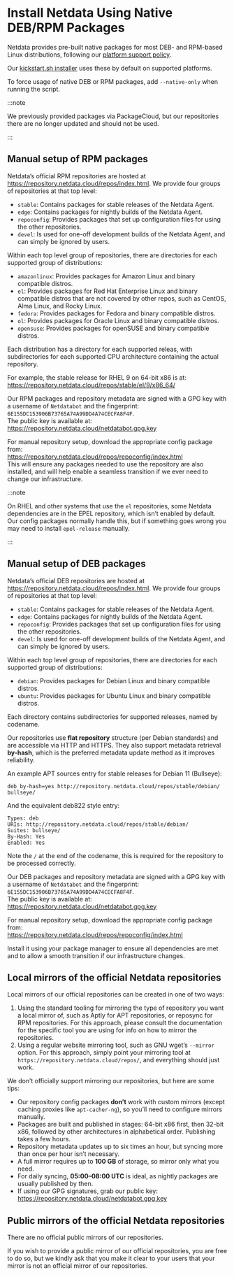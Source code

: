 # Install Netdata Using Native DEB/RPM Packages

Netdata provides pre-built native packages for most DEB- and RPM-based Linux distributions, following our [platform support policy](/docs/netdata-agent/versions-and-platforms.md).

Our [kickstart.sh installer](/packaging/installer/methods/kickstart.md) uses these by default on supported platforms.

To force usage of native DEB or RPM packages, add `--native-only` when running the script.

:::note

We previously provided packages via PackageCloud, but our repositories there are no longer updated and should not be used.

:::

## Manual setup of RPM packages

Netdata’s official RPM repositories are hosted at <https://repository.netdata.cloud/repos/index.html>. We provide four groups of
repositories at that top level:

- `stable`: Contains packages for stable releases of the Netdata Agent.
- `edge`: Contains packages for nightly builds of the Netdata Agent.
- `repoconfig`: Provides packages that set up configuration files for using the other repositories.
- `devel`: Is used for one-off development builds of the Netdata Agent, and can simply be ignored by users.

Within each top level group of repositories, there are directories for each supported group of distributions:

- `amazonlinux`: Provides packages for Amazon Linux and binary compatible distros.
- `el`: Provides packages for Red Hat Enterprise Linux and binary compatible distros that are not covered by other repos, such
  as CentOS, Alma Linux, and Rocky Linux.
- `fedora`: Provides packages for Fedora and binary compatible distros.
- `ol`: Provides packages for Oracle Linux and binary compatible distros.
- `opensuse`: Provides packages for openSUSE and binary compatible distros.

Each distribution has a directory for each supported releas, with subdirectories for each supported CPU architecture containing the actual repository.

For example, the stable release for RHEL 9 on 64-bit x86 is at:  
<https://repository.netdata.cloud/repos/stable/el/9/x86_64/>  

Our RPM packages and repository metadata are signed with a GPG key with a username of `Netdatabot` and the fingerprint:  
`6E155DC153906B73765A74A99DD4A74CECFA8F4F`.  
The public key is available at:  
<https://repository.netdata.cloud/netdatabot.gpg.key>

For manual repository setup, download the appropriate config package from:  
<https://repository.netdata.cloud/repos/repoconfig/index.html>  
This will ensure any packages needed to use the repository are also installed, and will help enable a seamless transition if we ever need to change our infrastructure.

:::note

On RHEL and other systems that use the `el` repositories, some Netdata dependencies are in the EPEL repository, which isn’t enabled by default.  
Our config packages normally handle this, but if something goes wrong you may need to install `epel-release` manually.

:::

## Manual setup of DEB packages

Netdata’s official DEB repositories are hosted at <https://repository.netdata.cloud/repos/index.html>.
We provide four groups of repositories at that top level:

- `stable`: Contains packages for stable releases of the Netdata Agent.
- `edge`: Contains packages for nightly builds of the Netdata Agent.
- `repoconfig`: Provides packages that set up configuration files for using the other repositories.
- `devel`: Is used for one-off development builds of the Netdata Agent, and can simply be ignored by users.

Within each top level group of repositories, there are directories for each supported group of distributions:

- `debian`: Provides packages for Debian Linux and binary compatible distros.
- `ubuntu`: Provides packages for Ubuntu Linux and binary compatible distros.

Each directory contains subdirectories for supported releases, named by codename.  

Our repositories use **flat repository** structure (per Debian standards) and are accessible via HTTP and HTTPS. They also support metadata retrieval **by-hash**, which is the preferred metadata update method as it improves reliability.

An example APT sources entry for stable releases for Debian 11 (Bullseye):

```
deb by-hash=yes http://repository.netdata.cloud/repos/stable/debian/ bullseye/
```

And the equivalent deb822 style entry:

```
Types: deb
URIs: http://repository.netdata.cloud/repos/stable/debian/
Suites: bullseye/
By-Hash: Yes
Enabled: Yes
```

Note the `/` at the end of the codename, this is required for the repository to be processed correctly.

Our DEB packages and repository metadata are signed with a GPG key with a username of `Netdatabot` and the fingerprint:  
`6E155DC153906B73765A74A99DD4A74CECFA8F4F`.  
The public key is available at:  
<https://repository.netdata.cloud/netdatabot.gpg.key>

For manual repository setup, download the appropriate config package from:  
<https://repository.netdata.cloud/repos/repoconfig/index.html>  

Install it using your package manager to ensure all dependencies are met and to allow a smooth transition if our infrastructure changes.

## Local mirrors of the official Netdata repositories

Local mirrors of our official repositories can be created in one of two ways:

1. Using the standard tooling for mirroring the type of repository you want a local mirror of, such as Aptly for
   APT repositories, or reposync for RPM repositories. For this approach, please consult the documentation for
   the specific tool you are using for info on how to mirror the repositories.
2. Using a regular website mirroring tool, such as GNU wget’s `--mirror` option. For this approach, simply point
   your mirroring tool at `https://repository.netdata.cloud/repos/`, and everything should just work.

We don’t officially support mirroring our repositories, but here are some tips:

- Our repository config packages **don’t** work with custom mirrors (except caching proxies like `apt-cacher-ng`), so you’ll need to configure mirrors manually.
- Packages are built and published in stages: 64-bit x86 first, then 32-bit x86, followed by other architectures in alphabetical order. Publishing takes a few hours.
- Repository metadata updates up to six times an hour, but syncing more than once per hour isn’t necessary.
- A full mirror requires up to **100 GB** of storage, so mirror only what you need.
- For daily syncing, **05:00–08:00 UTC** is ideal, as nightly packages are usually published by then.
- If using our GPG signatures, grab our public key:
  <https://repository.netdata.cloud/netdatabot.gpg.key>

## Public mirrors of the official Netdata repositories

There are no official public mirrors of our repositories.

If you wish to provide a public mirror of our official repositories, you are free to do so, but we kindly ask that you make it clear to your users that your mirror is not an official mirror of our repositories.

